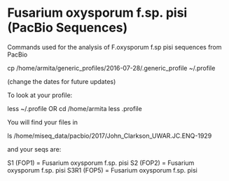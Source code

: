 # Fusarium oxysporum f.sp. pisi (PacBio Sequences)
Commands used for the analysis of F.oxysporum f.sp pisi sequences from PacBio


cp /home/armita/generic_profiles/2016-07-28/.generic_profile ~/.profile


(change the dates for future updates)


To look at your profile:

less ~/.profile
OR
cd /home/armita
less .profile



You will find your files in

ls /home/miseq_data/pacbio/2017/John_Clarkson_UWAR.JC.ENQ-1929

and your seqs are:

S1 (FOP1) = Fusarium oxysporum f.sp. pisi
S2 (FOP2) = Fusarium oxysporum f.sp. pisi
S3R1 (FOP5) = Fusarium oxysporum f.sp. pisi
